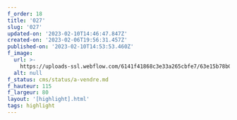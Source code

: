 ```yaml
---
f_order: 18
title: '027'
slug: '027'
updated-on: '2023-02-10T14:46:47.847Z'
created-on: '2023-02-06T19:56:31.457Z'
published-on: '2023-02-10T14:53:53.460Z'
f_image:
  url: >-
    https://uploads-ssl.webflow.com/6141f41868c3e33a265cbfe7/63e15b78b024342bc385ca1b_027-09.jpg
  alt: null
f_status: cms/status/a-vendre.md
f_hauteur: 115
f_largeur: 80
layout: '[highlight].html'
tags: highlight
---
```



